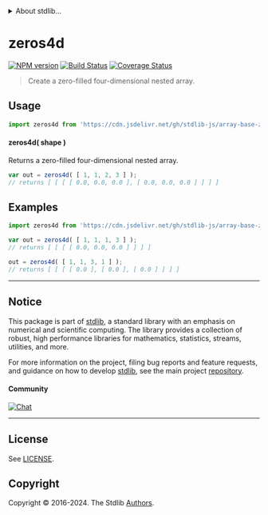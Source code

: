 <!--

@license Apache-2.0

Copyright (c) 2023 The Stdlib Authors.

Licensed under the Apache License, Version 2.0 (the "License");
you may not use this file except in compliance with the License.
You may obtain a copy of the License at

   http://www.apache.org/licenses/LICENSE-2.0

Unless required by applicable law or agreed to in writing, software
distributed under the License is distributed on an "AS IS" BASIS,
WITHOUT WARRANTIES OR CONDITIONS OF ANY KIND, either express or implied.
See the License for the specific language governing permissions and
limitations under the License.

-->


<details>
  <summary>
    About stdlib...
  </summary>
  <p>We believe in a future in which the web is a preferred environment for numerical computation. To help realize this future, we've built stdlib. stdlib is a standard library, with an emphasis on numerical and scientific computation, written in JavaScript (and C) for execution in browsers and in Node.js.</p>
  <p>The library is fully decomposable, being architected in such a way that you can swap out and mix and match APIs and functionality to cater to your exact preferences and use cases.</p>
  <p>When you use stdlib, you can be absolutely certain that you are using the most thorough, rigorous, well-written, studied, documented, tested, measured, and high-quality code out there.</p>
  <p>To join us in bringing numerical computing to the web, get started by checking us out on <a href="https://github.com/stdlib-js/stdlib">GitHub</a>, and please consider <a href="https://opencollective.com/stdlib">financially supporting stdlib</a>. We greatly appreciate your continued support!</p>
</details>

# zeros4d

[![NPM version][npm-image]][npm-url] [![Build Status][test-image]][test-url] [![Coverage Status][coverage-image]][coverage-url] <!-- [![dependencies][dependencies-image]][dependencies-url] -->

> Create a zero-filled four-dimensional nested array.

<!-- Section to include introductory text. Make sure to keep an empty line after the intro `section` element and another before the `/section` close. -->

<section class="intro">

</section>

<!-- /.intro -->

<!-- Package usage documentation. -->



<section class="usage">

## Usage

```javascript
import zeros4d from 'https://cdn.jsdelivr.net/gh/stdlib-js/array-base-zeros4d@deno/mod.js';
```

#### zeros4d( shape )

Returns a zero-filled four-dimensional nested array.

```javascript
var out = zeros4d( [ 1, 1, 2, 3 ] );
// returns [ [ [ [ 0.0, 0.0, 0.0 ], [ 0.0, 0.0, 0.0 ] ] ] ]
```

</section>

<!-- /.usage -->

<!-- Package usage notes. Make sure to keep an empty line after the `section` element and another before the `/section` close. -->

<section class="notes">

</section>

<!-- /.notes -->

<!-- Package usage examples. -->

<section class="examples">

## Examples

<!-- eslint no-undef: "error" -->

```javascript
import zeros4d from 'https://cdn.jsdelivr.net/gh/stdlib-js/array-base-zeros4d@deno/mod.js';

var out = zeros4d( [ 1, 1, 1, 3 ] );
// returns [ [ [ [ 0.0, 0.0, 0.0 ] ] ] ]

out = zeros4d( [ 1, 1, 3, 1 ] );
// returns [ [ [ [ 0.0 ], [ 0.0 ], [ 0.0 ] ] ] ]
```

</section>

<!-- /.examples -->

<!-- Section to include cited references. If references are included, add a horizontal rule *before* the section. Make sure to keep an empty line after the `section` element and another before the `/section` close. -->

<section class="references">

</section>

<!-- /.references -->

<!-- Section for related `stdlib` packages. Do not manually edit this section, as it is automatically populated. -->

<section class="related">

</section>

<!-- /.related -->

<!-- Section for all links. Make sure to keep an empty line after the `section` element and another before the `/section` close. -->


<section class="main-repo" >

* * *

## Notice

This package is part of [stdlib][stdlib], a standard library with an emphasis on numerical and scientific computing. The library provides a collection of robust, high performance libraries for mathematics, statistics, streams, utilities, and more.

For more information on the project, filing bug reports and feature requests, and guidance on how to develop [stdlib][stdlib], see the main project [repository][stdlib].

#### Community

[![Chat][chat-image]][chat-url]

---

## License

See [LICENSE][stdlib-license].


## Copyright

Copyright &copy; 2016-2024. The Stdlib [Authors][stdlib-authors].

</section>

<!-- /.stdlib -->

<!-- Section for all links. Make sure to keep an empty line after the `section` element and another before the `/section` close. -->

<section class="links">

[npm-image]: http://img.shields.io/npm/v/@stdlib/array-base-zeros4d.svg
[npm-url]: https://npmjs.org/package/@stdlib/array-base-zeros4d

[test-image]: https://github.com/stdlib-js/array-base-zeros4d/actions/workflows/test.yml/badge.svg?branch=main
[test-url]: https://github.com/stdlib-js/array-base-zeros4d/actions/workflows/test.yml?query=branch:main

[coverage-image]: https://img.shields.io/codecov/c/github/stdlib-js/array-base-zeros4d/main.svg
[coverage-url]: https://codecov.io/github/stdlib-js/array-base-zeros4d?branch=main

<!--

[dependencies-image]: https://img.shields.io/david/stdlib-js/array-base-zeros4d.svg
[dependencies-url]: https://david-dm.org/stdlib-js/array-base-zeros4d/main

-->

[chat-image]: https://img.shields.io/gitter/room/stdlib-js/stdlib.svg
[chat-url]: https://app.gitter.im/#/room/#stdlib-js_stdlib:gitter.im

[stdlib]: https://github.com/stdlib-js/stdlib

[stdlib-authors]: https://github.com/stdlib-js/stdlib/graphs/contributors

[umd]: https://github.com/umdjs/umd
[es-module]: https://developer.mozilla.org/en-US/docs/Web/JavaScript/Guide/Modules

[deno-url]: https://github.com/stdlib-js/array-base-zeros4d/tree/deno
[umd-url]: https://github.com/stdlib-js/array-base-zeros4d/tree/umd
[esm-url]: https://github.com/stdlib-js/array-base-zeros4d/tree/esm
[branches-url]: https://github.com/stdlib-js/array-base-zeros4d/blob/main/branches.md

[stdlib-license]: https://raw.githubusercontent.com/stdlib-js/array-base-zeros4d/main/LICENSE

</section>

<!-- /.links -->
